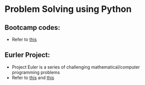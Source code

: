 # Problem Solving using Python
## Bootcamp codes:
- Refer to [this](https://github.com/Pierian-Data/Complete-Python-3-Bootcamp/tree/master)

## Eurler Project:
- Project Euler is a series of challenging mathematical/computer programming problems
- Refer to [this](https://projecteuler.net/) and [this](https://www.freecodecamp.org/learn/project-euler/) 